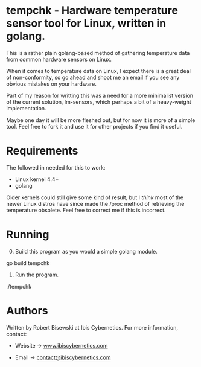 # tempchk - Hardware temperature sensor tool for Linux, written in golang.

This is a rather plain golang-based method of gathering temperature data from
common hardware sensors on Linux.

When it comes to temperature data on Linux, I expect there is a great deal
of non-conformity, so go ahead and shoot me an email if you see any obvious
mistakes on your hardware.

Part of my reason for writting this was a need for a more minimalist version
of the current solution, lm-sensors, which perhaps a bit of a heavy-weight
implementation.

Maybe one day it will be more fleshed out, but for now it is more of a
simple tool. Feel free to fork it and use it for other projects if you find
it useful.


# Requirements

The followed in needed for this to work:

* Linux kernel 4.4+
* golang

Older kernels could still give some kind of result, but I *think* most of
the newer Linux distros have since made the /proc method of retrieving the
temperature obsolete. Feel free to correct me if this is incorrect.


# Running

0) Build this program as you would a simple golang module.

go build tempchk

1) Run the program.

./tempchk


# Authors

Written by Robert Bisewski at Ibis Cybernetics. For more information, contact:

* Website -> www.ibiscybernetics.com

* Email -> contact@ibiscybernetics.com
